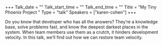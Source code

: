 +++
Talk_date = ""
Talk_start_time = ""
Talk_end_time = ""
Title = "My Tiny Phoenix Project "
Type = "talk"
Speakers = ["karen-cohen"]
+++

Do you know that developer who has all the answers? They’re a knowledge base, solve problems fast, and know the deepest darkest places in the system. When team members use them as a crutch, it hinders development velocity. In this talk, we’ll find out how we can restore team velocity.

